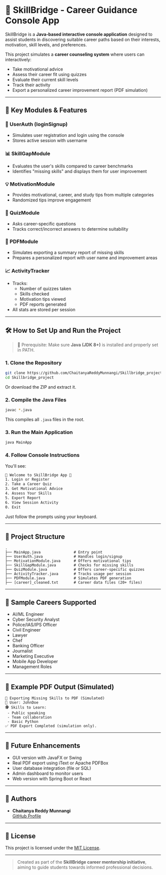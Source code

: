 # 🌉 SkillBridge - Career Guidance Console App

SkillBridge is a **Java-based interactive console application** designed to assist students in discovering suitable career paths based on their interests, motivation, skill levels, and preferences.

This project simulates a **career counseling system** where users can interactively:
- Take motivational advice
- Assess their career fit using quizzes
- Evaluate their current skill levels
- Track their activity
- Export a personalized career improvement report (PDF simulation)

---

## 📌 Key Modules & Features

### 🔐 UserAuth (loginSignup)
- Simulates user registration and login using the console
- Stores active session with username

### 📊 SkillGapModule
- Evaluates the user's skills compared to career benchmarks
- Identifies "missing skills" and displays them for user improvement

### 💡 MotivationModule
- Provides motivational, career, and study tips from multiple categories
- Randomized tips improve engagement

### 🧠 QuizModule
- Asks career-specific questions
- Tracks correct/incorrect answers to determine suitability

### 📑 PDFModule
- Simulates exporting a summary report of missing skills
- Prepares a personalized report with user name and improvement areas

### 📈 ActivityTracker
- Tracks:
  - Number of quizzes taken
  - Skills checked
  - Motivation tips viewed
  - PDF reports generated
- All stats are stored per session

---

## 🛠 How to Set Up and Run the Project

> 📌 Prerequisite: Make sure **Java (JDK 8+)** is installed and properly set in PATH.

### 1. Clone the Repository

```bash
git clone https://github.com/ChaitanyaReddyMunnangi/Skillbridge_project.git
cd Skillbridge_project
```

Or download the ZIP and extract it.

### 2. Compile the Java Files

```bash
javac *.java
```

This compiles all `.java` files in the root.

### 3. Run the Main Application

```bash
java MainApp
```

### 4. Follow Console Instructions

You'll see:
```bash
🌉 Welcome to SkillBridge App 🌉
1. Login or Register
2. Take a Career Quiz
3. Get Motivational Advice
4. Assess Your Skills
5. Export Report
6. View Session Activity
0. Exit
```

Just follow the prompts using your keyboard.

---

## 📂 Project Structure

```
.
├── MainApp.java               # Entry point
├── UserAuth.java              # Handles login/signup
├── MotivationModule.java      # Offers motivational tips
├── SkillGapModule.java        # Checks for missing skills
├── QuizModule.java            # Offers career-specific quizzes
├── ActivityTracker.java       # Tracks usage per session
├── PDFModule.java             # Simulates PDF generation
├── [career]_cleaned.txt       # Career data files (20+ files)
```

---

## 🧠 Sample Careers Supported

- AI/ML Engineer
- Cyber Security Analyst
- Police/IAS/IPS Officer
- Civil Engineer
- Lawyer
- Chef
- Banking Officer
- Journalist
- Marketing Executive
- Mobile App Developer
- Management Roles

---

## 🧾 Example PDF Output (Simulated)

```text
📄 Exporting Missing Skills to PDF (Simulated)
👤 User: JohnDoe
🕵️ Skills to Learn:
 - Public speaking
 - Team collaboration
 - Basic Python
✅ PDF Export Completed (simulation only).
```

---

## 🧭 Future Enhancements

- GUI version with JavaFX or Swing
- Real PDF export using iText or Apache PDFBox
- User database integration (file or SQL)
- Admin dashboard to monitor users
- Web version with Spring Boot or React

---

## 🙌 Authors

- **Chaitanya Reddy Munnangi**  
  [GitHub Profile](https://github.com/ChaitanyaReddyMunnangi)

---

## 📜 License

This project is licensed under the [MIT License](LICENSE).

---

> Created as part of the **SkillBridge career mentorship initiative**, aiming to guide students towards informed professional decisions.
